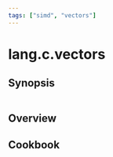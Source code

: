 ```yaml
---
tags: ["simd", "vectors"]
---
```


# lang.c.vectors



## Synopsis

```language

```

## Overview

## Cookbook
